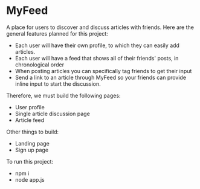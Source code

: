 # MyFeed
A place for users to discover and discuss articles with friends. Here are the general features planned for this project:
- Each user will have their own profile, to which they can easily add articles.
- Each user will have a feed that shows all of their friends' posts, in chronological order
- When posting articles you can specifically tag friends to get their input
- Send a link to an article through MyFeed so your friends can provide inline input to start the discussion.

Therefore, we must build the following pages:
- User profile
- Single article discussion page
- Article feed

Other things to build: 
- Landing page
- Sign up page

To run this project:
- npm i
- node app.js
